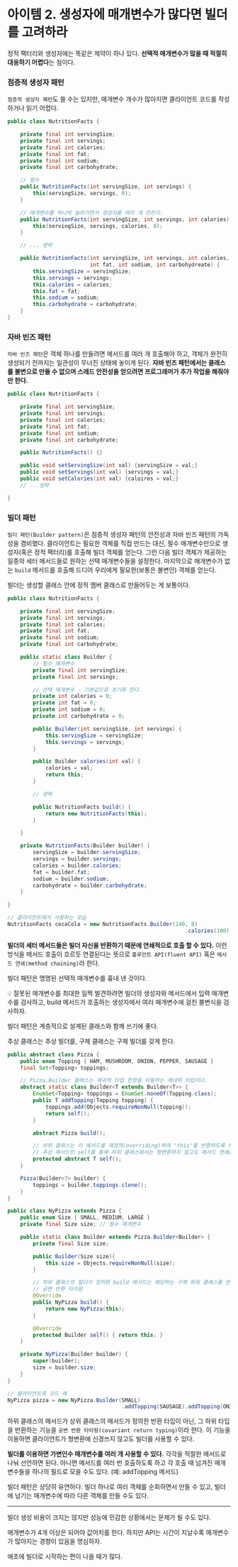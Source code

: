 # 아이템 2. 생성자에 매개변수가 많다면 빌더를 고려하라

정적 팩터리와 생성자에는 똑같은 제약이 하나 있다. **선택적 매개변수가 많을 때 적절히 대응하기 어렵다**는 점이다.

### 점층적 생성자 패턴

`점층적 생성자 패턴`도 쓸 수는 있지만, 매개변수 개수가 많아지면 클라이언트 코드를 작성하거나 읽기 어렵다.

```java
public class NutritionFacts {

	private final int servingSize;
	private final int servings;
	private final int calories;
	private final int fat;
	private final int sodium;
	private final int carbohydrate;

	// 필수
	public NutritionFacts(int servingSize, int servings) {
		this(servingSize, servings, 0);
	}

	// 매개변수를 하나씩 늘려가면서 생성자를 여러 개 만든다.
	public NutritionFacts(int servingSize, int servings, int calories) {
		this(servingSize, servings, calories, 0);
	}

	// ... 생략

	public NutritionFacts(int servingSize, int servings, int calories,
                          int fat, int sodium, int carbohydreate) {
		this.servingSize = servingSize;
		this.servings = servings;
		this.calories = calories;
		this.fat = fat;
		this.sodium = sodium;
		this.carbohydrate = carbohydrate;
	}
}
```

### 자바 빈즈 패턴

`자바 빈즈 패턴`은 객체 하나를 만들려면 메서드를 여러 개 호출해야 하고, 객체가 완전히 생성되기 전까지는 일관성이 무너진 상태에 놓이게 된다. **자바 빈즈 패턴에서는 클래스를 불변으로 만들 수 없으며 스레드 안전성을 얻으려면 프로그래머가 추가 작업을 해줘야만 한다.**

```java
public class NutritionFacts {

	private final int servingSize;
	private final int servings;
	private final int calories;
	private final int fat;
	private final int sodium;
	private final int carbohydrate;

	public NutritionFacts() {}

	public void setServingSize(int val) {servingSize = val;}
	public void setServings(int val) {servings = val;}
	public void setCalories(int val) {caloires = val;}
	// ...생략

}
```

### 빌더 패턴

`빌더 패턴(Builder pattern)`은 점층적 생성자 패턴의 안전성과 자바 빈즈 패턴의 가독성을 겸비했다. 클라이언트는 필요한 객체를 직접 만드는 대신, 필수 매개변수만으로 생성자(혹은 정적 팩터리)를 호출해 빌더 객체를 얻는다. 그런 다음 빌더 객체가 제공하는 일종의 세터 메서드들로 원하는 선택 매개변수들을 설정한다. 마지막으로 매개변수가 없는 `build` 메서드를 호출해 드디어 우리에게 필요한(보통은 불변인) 객체를 얻는다.

빌더는 생성할 클래스 안에 정적 멤버 클래스로 만들어두는 게 보통이다.

```java
public class NutritionFacts {

	private final int servingSize;
	private final int servings;
	private final int calories;
	private final int fat;
	private final int sodium;
	private final int carbohydrate;

	public static class Builder {
		// 필수 매개변수
		private final int servingSize;
		private final int servings;

		// 선택 매개변수 - 기본값으로 초기화 한다.
		private int calories = 0;
		private int fat = 0;
		private int sodium = 0;
		private int carbohydrate = 0;

		public Builder(int servingSize, int servings) {
			this.servingSize = servingSize;
			this.servings = servings;
		}

		public Builder calories(int val) {
			calories = val;
			return this;
		}

		// 생략

		public NutritionFacts build() {
			return new NutritionFacts(this);
		}

	}

	private NutritionFacts(Builder builder) {
		servingSize = builder.servingSize;
		servings = builder.servings;
		calories = builder.calories;
		fat = builder.fat;
		sodium = builder.sodium;
		carbohydrate = builder.carbohydrate;
	}

}

// 클라이언트에서 사용하는 모습
NutritionFacts cocaCola = new NutritionFacts.Builder(240, 8)
														.calories(100).sodium(35).carbohydrate(27).build();
```

**빌더의 세터 메서드들은 빌더 자신을 반환하기 때문에 연쇄적으로 호출 할 수 있다.** 이런 방식을 메서드 호출이 흐르듯 연결된다는 뜻으로 `플루언트 API(fluent API)` 혹은 `메서드 연쇄(method chaining)`라 한다.

빌더 패턴은 명명된 선택적 매개변수를 흉내 낸 것이다.

<aside>
💡 잘못된 매개변수를 최대한 일찍 발견하려면 빌더의 생성자와 메서드에서 입력 매개변수를 검사하고, build 메서드가 호출하는 생성자에서 여러 매개변수에 걸친 불변식을 검사하자.

</aside>

빌더 패턴은 계층적으로 설계된 클래스와 함께 쓰기에 좋다.

추상 클래스는 추상 빌더를, 구체 클래스는 구체 빌더를 갖게 한다.

```java
public abstract class Pizza {
	public enum Topping { HAM, MUSHROOM, ONION, PEPPER, SAUSAGE }
	final Set<Topping> toppings;

	// Pizza.Builder 클래스는 재귀적 타입 한정을 이용하는 제네릭 타입이다.
	abstract static class Builder<T extends Builder<T>> {
		EnumSet<Topping> toppings = EnumSet.noneOf(Topping.class);
		public T addTopping(Topping topping) {
			toppings.add(Objects.requireNonNull(topping));
			return self();
		}

		abstract Pizza build();

		// 하위 클래스는 이 메서드를 재정의(overriding)하여 "this"를 반환하도록 해야 한다.
		// 추상 메서드인 self를 통해 하위 클래스에서는 형변환하지 않고도 메서드 연쇄를 지원할 수 있다.
		protected abstract T self();
	}

	Pizza(Builder<?> builder) {
		toppings = builder.toppings.clone();
	}
}
```

```java
public class NyPizza extends Pizza {
	public enum Size { SMALL, MEDIUM, LARGE }
	private final Size size; // 필수 매개변수

	public static class Builder extends Pizza.Builder<Builder> {
		private final Size size;

		public Builder(Size size){
			this.size = Objects.requireNonNull(size);
		}

		// 하위 클래스의 빌더가 정의한 build 메서드는 해당하는 구체 하위 클래스를 반환하도록 선언한다.
		// 공변 반환 타이핑
		@Override
		public NyPizza build() {
			return new NyPizza(this);
		}

		@Override
		protected Builder self() { return this; }
	}

	private NyPizza(Builder builder) {
		super(builder);
		size = builder.size;
	}
}

// 클라이언트측 코드 예
NyPizza pizza = new NyPizza.Builder(SMALL)
									.addTopping(SAUSAGE).addTopping(ONION).build();
```

하위 클래스의 메서드가 상위 클래스의 메서드가 정의한 반환 타입이 아닌, 그 하위 타입을 반환하는 기능을 `공변 반환 타이핑(covariant return typing)`이라 한다. 이 기능을 이용하면 클라이언트가 형변환에 신경쓰지 않고도 빌더를 사용할 수 있다.

**빌더를 이용하면 가변인수 매개변수를 여러 개 사용할 수 있다.** 각각을 적절한 메서드로 나눠 선언하면 된다. 아니면 메서드를 여러 번 호출하도록 하고 각 호출 때 넘겨진 매개변수들을 하나의 필드로 모을 수도 있다. (예: addTopping 메서드)

빌더 패턴은 상당히 유연하다. 빌더 하나로 여러 객체를 순회하면서 만들 수 있고, 빌더에 넘기는 매개변수에 따라 다른 객체를 만들 수도 있다.

---

빌더 생성 비용이 크지는 않지만 성능에 민감한 상황에서는 문제가 될 수도 있다.

매개변수가 4개 이상은 되어야 값어치를 한다. 하지만 API는 시간이 지날수록 매개변수가 많아지는 경향이 있음을 명심하자.

애초에 빌더로 시작하는 편이 나을 때가 많다.
